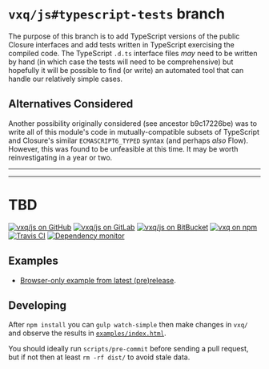 `vxq/js#typescript-tests` branch
================================

The purpose of this branch is to add TypeScript versions of the public Closure
interfaces and add tests written in TypeScript exercising the compiled code.
The TypeScript `.d.ts` interface files *may* need to be written by hand (in
which case the tests will need to be comprehensive) but hopefully it will be
possible to find (or write) an automated tool that can handle our relatively
simple cases.


Alternatives Considered
-----------------------

Another possibility originally considered (see ancestor b9c17226be) was to write
all of this module's code in mutually-compatible subsets of TypeScript and
Closure's similar `ECMASCRIPT6_TYPED` syntax (and perhaps *also* Flow). However,
this was found to be unfeasible at this time. It may be worth reinvestigating in
a year or two.

---

<!-- end of branch section -->

---



TBD
===

  [github]:    https://github.com/vxq/js.git
  [gitlab]:    https://gitlab.com/vxq/js.git
  [bitbucket]: https://bitbucket.org/vxq/js.git
  [npm]:       https://www.npmjs.com/package/vxq

  [travis]:      https://travis-ci.org/vxq/js/branches
  [dep-monitor]: https://gemnasium.com/github.com/vxq/js
  
  [online-example]: https://vxq.gitlab.io/js/examples/
  [local-example]:  examples/index.html

[![vxq/js on GitHub](https://img.shields.io/github/commits-since/vxq/js/9468d4c1.svg?label=vxq/js+on+github)][github]
[![vxq/js on GitLab](https://img.shields.io/badge/&-gitlab-grey.png)][gitlab]
[![vxq/js on BitBucket](https://img.shields.io/badge/&-bitbucket-grey.png)][bitbucket]
[![vxq on npm](https://img.shields.io/npm/v/vxq.svg?label=vxq+on+npm)][npm]
[![Travis CI](https://img.shields.io/travis/vxq/js/master.svg?label=travis)][travis]
[![Dependency monitor](https://img.shields.io/gemnasium/vxq/js.svg)][dep-monitor]

Examples
--------

- [Browser-only example from latest (pre)release][online-example].

Developing
----------

After `npm install` you can `gulp watch-simple` then make changes in `vxq/` and
observe the results in [`examples/index.html`][local-example].

You should ideally run `scripts/pre-commit` before sending a pull request, but
if not then at least `rm -rf dist/` to avoid stale data.
